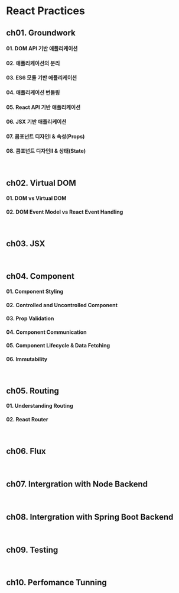 # React Practices

## ch01\. Groundwork
#### 01. DOM API 기반 애플리케이션
#### 02. 애플리케이션의 분리
#### 03. ES6 모듈 기반 애플리케이션
#### 04. 애플리케이션 번들링
#### 05. React API 기반 애플리케이션
#### 06. JSX 기반 애플리케이션
#### 07. 콤포넌트 디자인I &amp; 속성(Props)
#### 08. 콤포넌트 디자인II &amp; 상태(State)
<br/>

## ch02\. Virtual DOM
#### 01. DOM vs Virtual DOM
#### 02. DOM Event Model vs React Event Handling
<br/>

## ch03\. JSX
<br/>

## ch04\. Component
#### 01. Component Styling
#### 02. Controlled and Uncontrolled Component
#### 03. Prop Validation
#### 04. Component Communication
#### 05. Component Lifecycle &amp; Data Fetching
#### 06. Immutability
<br/>

## ch05\. Routing
#### 01. Understanding Routing
#### 02. React Router
<br/>

## ch06\. Flux
<br/>

## ch07\. Intergration with Node Backend
<br/>

## ch08\. Intergration with Spring Boot Backend
<br/>

## ch09\. Testing
<br/>

## ch10\. Perfomance Tunning
<br/>